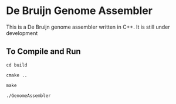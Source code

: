 # De Bruijn Genome Assembler

This is a De Bruijn genome assembler written in C++. It is still under development

## To Compile and Run

`cd build`

`cmake ..`

`make`

`./GenomeAssembler`
